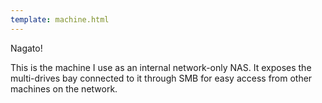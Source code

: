 ```yaml
---
template: machine.html
---
```


Nagato!

This is the machine I use as an internal network-only NAS. It exposes the
multi-drives bay connected to it through SMB for easy access from other machines
on the network.
